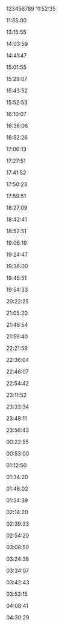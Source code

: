 123456789
11:52:35


11:55:00


13:15:55


14:03:59


14:41:47


15:01:55


15:29:07


15:43:52


15:52:53


16:10:07


16:36:06


16:52:26


17:06:13


17:27:51


17:41:52


17:50:23


17:59:51


18:27:09


18:42:41


18:52:51


19:06:19


19:24:47


19:36:00


19:45:51


19:54:33


20:22:25


21:05:20


21:46:54


21:59:40


22:21:59


22:36:04


22:46:07


22:54:42


23:11:52


23:33:34


23:48:11


23:56:43


00:22:55


00:53:00


01:12:50


01:34:20


01:46:02


01:54:39


02:14:20


02:39:33


02:54:20


03:08:50


03:24:38


03:34:07


03:42:43


03:53:15


04:08:41


04:30:29

